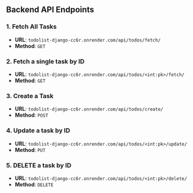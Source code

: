 ## Backend API Endpoints


### 1. Fetch All Tasks
- **URL**: `todolist-django-cc6r.onrender.com/api/todos/fetch/`
- **Method**: `GET`

### 2. Fetch a single task by ID
- **URL**: `todolist-django-cc6r.onrender.com/api/todos/<int:pk>/fetch/`
- **Method**: `GET`

### 3. Create a Task
- **URL**: `todolist-django-cc6r.onrender.com/api/todos/create/`
- **Method**: `POST`

### 4. Update a task by ID
- **URL**: `todolist-django-cc6r.onrender.com/api/todos/<int:pk>/update/`
- **Method**: `PUT`

### 5. DELETE a task by ID
- **URL**: `todolist-django-cc6r.onrender.com/api/todos/<int:pk>/delete/`
- **Method**: `DELETE`
